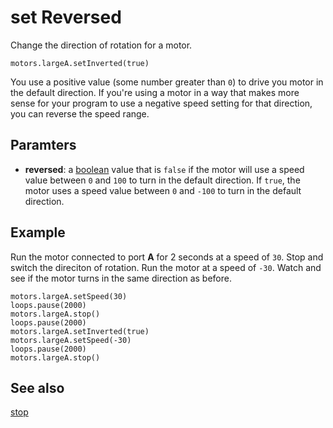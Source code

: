 # set Reversed

Change the direction of rotation for a motor.

```sig
motors.largeA.setInverted(true)
```

You use a positive value (some number greater than `0`) to drive you motor in the default direction. If you're using a motor in a way that makes more sense for your program to use a negative speed setting for that direction, you can reverse the speed range.

## Paramters

* **reversed**: a [boolean](/types/boolean) value that is `false` if the motor will use a speed value between `0` and `100` to turn in the default direction. If `true`, the motor uses a speed value between `0` and `-100` to turn in the default direction.

## Example

Run the motor connected to port **A** for 2 seconds at a speed of `30`. Stop and switch the direciton of rotation. Run the motor at a speed of `-30`. Watch and see if the motor turns in the same direction as before.

```blocks
motors.largeA.setSpeed(30)
loops.pause(2000)
motors.largeA.stop()
loops.pause(2000)
motors.largeA.setInverted(true)
motors.largeA.setSpeed(-30)
loops.pause(2000)
motors.largeA.stop()
```

## See also

[stop](/reference/motors/motor/stop)